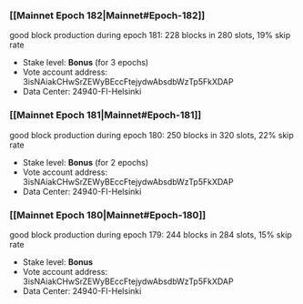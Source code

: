 ### [[Mainnet Epoch 182|Mainnet#Epoch-182]]
good block production during epoch 181: 228 blocks in 280 slots, 19% skip rate
* Stake level: **Bonus** (for 3 epochs)
* Vote account address: 3isNAiakCHwSrZEWyBEccFtejydwAbsdbWzTp5FkXDAP
* Data Center: 24940-FI-Helsinki
### [[Mainnet Epoch 181|Mainnet#Epoch-181]]
good block production during epoch 180: 250 blocks in 320 slots, 22% skip rate
* Stake level: **Bonus** (for 2 epochs)
* Vote account address: 3isNAiakCHwSrZEWyBEccFtejydwAbsdbWzTp5FkXDAP
* Data Center: 24940-FI-Helsinki
### [[Mainnet Epoch 180|Mainnet#Epoch-180]]
good block production during epoch 179: 244 blocks in 284 slots, 15% skip rate
* Stake level: **Bonus**
* Vote account address: 3isNAiakCHwSrZEWyBEccFtejydwAbsdbWzTp5FkXDAP
* Data Center: 24940-FI-Helsinki